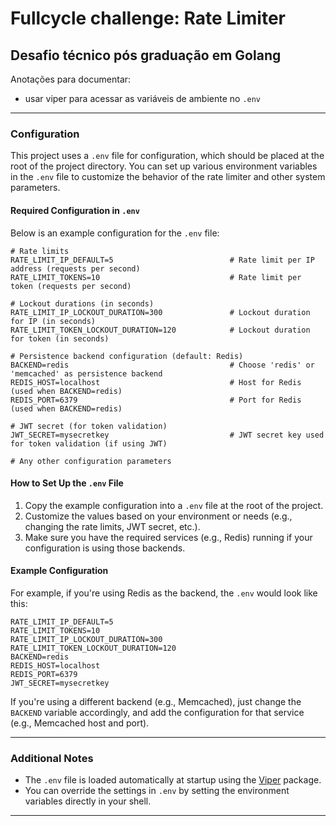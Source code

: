 # Fullcycle challenge: Rate Limiter

## Desafio técnico pós graduação em Golang

Anotações para documentar:
- usar viper para acessar as variáveis de ambiente no `.env`

---

### Configuration

This project uses a `.env` file for configuration, which should be placed at the root of the project directory. You can set up various environment variables in the `.env` file to customize the behavior of the rate limiter and other system parameters.

#### Required Configuration in `.env`

Below is an example configuration for the `.env` file:

```
# Rate limits
RATE_LIMIT_IP_DEFAULT=5                          # Rate limit per IP address (requests per second)
RATE_LIMIT_TOKENS=10                             # Rate limit per token (requests per second)

# Lockout durations (in seconds)
RATE_LIMIT_IP_LOCKOUT_DURATION=300               # Lockout duration for IP (in seconds)
RATE_LIMIT_TOKEN_LOCKOUT_DURATION=120            # Lockout duration for token (in seconds)

# Persistence backend configuration (default: Redis)
BACKEND=redis                                    # Choose 'redis' or 'memcached' as persistence backend
REDIS_HOST=localhost                             # Host for Redis (used when BACKEND=redis)
REDIS_PORT=6379                                  # Port for Redis (used when BACKEND=redis)

# JWT secret (for token validation)
JWT_SECRET=mysecretkey                           # JWT secret key used for token validation (if using JWT)

# Any other configuration parameters
```

#### How to Set Up the `.env` File

1. Copy the example configuration into a `.env` file at the root of the project.
2. Customize the values based on your environment or needs (e.g., changing the rate limits, JWT secret, etc.).
3. Make sure you have the required services (e.g., Redis) running if your configuration is using those backends.

#### Example Configuration

For example, if you're using Redis as the backend, the `.env` would look like this:

```
RATE_LIMIT_IP_DEFAULT=5
RATE_LIMIT_TOKENS=10
RATE_LIMIT_IP_LOCKOUT_DURATION=300
RATE_LIMIT_TOKEN_LOCKOUT_DURATION=120
BACKEND=redis
REDIS_HOST=localhost
REDIS_PORT=6379
JWT_SECRET=mysecretkey
```

If you're using a different backend (e.g., Memcached), just change the `BACKEND` variable accordingly, and add the configuration for that service (e.g., Memcached host and port).

---

### Additional Notes

- The `.env` file is loaded automatically at startup using the [Viper](https://github.com/spf13/viper) package.
- You can override the settings in `.env` by setting the environment variables directly in your shell.

---
